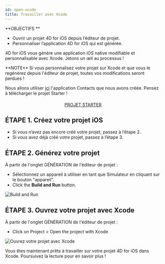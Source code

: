 ```yaml
---
id: open-xcode
title: Travailler avec Xcode
---
```


<div markdown="1" class = "objectives">
**OBJECTIFS **

* Ouvrir un projet 4D for iOS depuis l’éditeur de projet.
* Personnaliser l’application 4D for iOS qui est générée.
</div>

4D for iOS vous génère une application iOS native modifiable et personnalisable avec Xcode. Jetons un œil au processus !

<div markdown="1" class = "tips">
**NOTE**
Si vous personnalisez votre projet sur Xcode et que vous le regénérez depuis l'éditeur de projet, toutes vos modifications seront perdues !
</div>

Nous allons utiliser [ici](contact-app.html) l'application Contacts que nous avons créée. Pensez à télécharger le projet Starter !

<div markdown="1" style="text-align: center; margin-top: 20px">
<a class="button"
href="../assets/en/customize-with-xcode/ContactStarter.zip">PROJET STARTER</a>
</div>

## ÉTAPE 1. Créez votre projet iOS

* Si vous n’avez pas encore créé votre projet, passez à l’étape 2.
* Si vous avez déjà créé votre projet, passez à l’étape 3.

## ÉTAPE 2. Générez votre projet

À partir de l'onglet GÉNÉRATION de l'éditeur de projet :

* Sélectionnez un appareil à utiliser en tant que Simulateur en cliquant sur le bouton "appareil".
* Click the **Build and Run** button.

![Build and Run](assets/en/customize-with-xcode/build-and-run-4D-for-iOS.png)

## ÉTAPE 3. Ouvrez votre projet avec Xcode

À partir de l'onglet GÉNÉRATION de l'éditeur de projet :

* Click on Project > Open the project with Xcode

![Ouvrez votre projet avec Xcode](assets/en/customize-with-xcode/Open-your-project-Xcode-4D-for-iOS.png)

Vous êtes maintenant prêts à travailler sur votre projet 4D for iOS dans Xcode. Poursuivez la lecture pour en savoir plus !